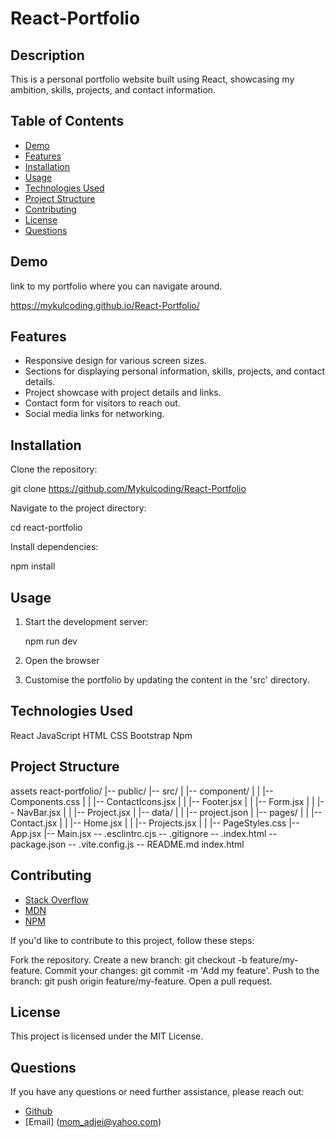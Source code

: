 # React-Portfolio

## Description
This is a personal portfolio website built using React, showcasing my ambition, skills, projects, and contact information.

## Table of Contents

- [Demo](#demo)
- [Features](#features)
- [Installation](#installation)
- [Usage](#usage)
- [Technologies Used](#technologies-used)
- [Project Structure](#project-structure)
- [Contributing](#contributing)
- [License](#license)
- [Questions](#questions)


## Demo

link to my portfolio where you can navigate around.

https://mykulcoding.github.io/React-Portfolio/


## Features

- Responsive design for various screen sizes.
- Sections for displaying personal information, skills, projects, and contact details.
- Project showcase with project details and links.
- Contact form for visitors to reach out.
- Social media links for networking.


## Installation

Clone the repository:

   git clone https://github.com/Mykulcoding/React-Portfolio

Navigate to the project directory:

   cd react-portfolio

Install dependencies:

   npm install
   

## Usage
1. Start the development server:

   npm run dev

2. Open the browser
3. Customise the portfolio by updating the content in the 'src' directory.


## Technologies Used
React
JavaScript
HTML
CSS
Bootstrap
Npm


## Project Structure

assets
react-portfolio/
|-- public/
|-- src/
|   |-- component/
|   |   |-- Components.css
|   |   |-- ContactIcons.jsx
|   |   |-- Footer.jsx
|   |   |-- Form.jsx
|   |   |-- NavBar.jsx
|   |   |-- Project.jsx
|   |-- data/
|   |   |-- project.json
|   |-- pages/
|   |   |-- Contact.jsx
|   |   |-- Home.jsx
|   |   |-- Projects.jsx
|   |   |-- PageStyles.css
|-- App.jsx
|-- Main.jsx
-- .esclintrc.cjs
-- .gitignore
-- .index.html
-- package.json
-- .vite.config.js
-- README.md
index.html


## Contributing
- [Stack Overflow](https://stackoverflow.com/)
- [MDN](https://developer.mozilla.org/en-US/)
- [NPM](https://www.npmjs.com/package/inquirer)

If you'd like to contribute to this project, follow these steps:

Fork the repository.
Create a new branch: git checkout -b feature/my-feature.
Commit your changes: git commit -m 'Add my feature'.
Push to the branch: git push origin feature/my-feature.
Open a pull request.

## License

This project is licensed under the MIT License.


## Questions

If you have any questions or need further assistance, please reach out:

- [Github](https://github.com/Mykulcoding/Mykul-README-generator)
- [Email] (mom_adjei@yahoo.com)